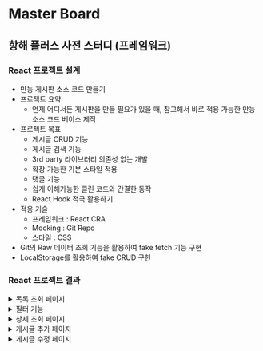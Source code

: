 # Master Board

## 항해 플러스 사전 스터디 (프레임워크)

### React 프로젝트 설계

- 만능 게시판 소스 코드 만들기
- 프로젝트 요약
  - 언제 어디서든 게시판을 만들 필요가 있을 때, 참고해서 바로 적용 가능한 만능 소스 코드 베이스 제작
- 프로젝트 목표
  - 게시글 CRUD 기능
  - 게시글 검색 기능
  - 3rd party 라이브러리 의존성 없는 개발
  - 확장 가능한 기본 스타일 적용
  - 댓글 기능
  - 쉽게 이해가능한 클린 코드와 간결한 동작
  - React Hook 적극 활용하기
- 적용 기술
  - 프레임워크 : React CRA
  - Mocking : Git Repo
  - 스타일 : CSS
- Git의 Raw 데이터 조회 기능을 활용하여 fake fetch 기능 구현
- LocalStorage를 활용하여 fake CRUD 구현

### React 프로젝트 결과
<details>
<summary>목록 조회 페이지</summary>
  
![main](./captures/main_board.png)
</details>
<details>
<summary>필터 기능</summary>
  
![filter_01](./captures/filter_01.png)
![filter_02](./captures/filter_02.png)
![filter_03](./captures/filter_03.png)
</details>
<details>
<summary>상세 조회 페이지</summary>
  
![detail](./captures/detail.png)
</details>
<details>
<summary>게시글 추가 페이지</summary>
  
![create_01](./captures/create_01.png)
![create_02](./captures/create_02.png)
</details>
<details>
<summary>게시글 수정 페이지</summary>
  
![update](./captures/update.png)
</details>
